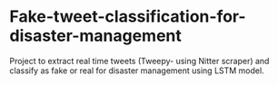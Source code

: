 # Fake-tweet-classification-for-disaster-management
Project to extract real time tweets (Tweepy- using Nitter scraper) and classify as fake or real for disaster management using LSTM model.
